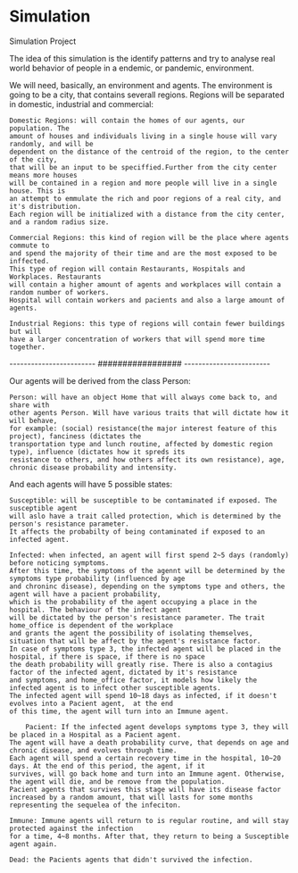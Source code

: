 # Simulation
Simulation Project

The idea of this simulation is the identify patterns and try to analyse real world
behavior of people in a endemic, or pandemic, environment.

We will need, basically, an environment and agents. The environment is going to 
be a city, that contains severall regions. Regions will be separated in domestic,
industrial and commercial:
    
    Domestic Regions: will contain the homes of our agents, our population. The
    amount of houses and individuals living in a single house will vary randomly, and will be
    dependent on the distance of the centroid of the region, to the center of the city,
    that will be an input to be speciffied.Further from the city center means more houses
    will be contained in a region and more people will live in a single house. This is
    an attempt to emmulate the rich and poor regions of a real city, and it's distribution.
    Each region will be initialized with a distance from the city center, and a random radius size.

    Commercial Regions: this kind of region will be the place where agents commute to
    and spend the majority of their time and are the most exposed to be inffected.
    This type of region will contain Restaurants, Hospitals and Workplaces. Restaurants
    will contain a higher amount of agents and workplaces will contain a random number of workers.
    Hospital will contain workers and pacients and also a large amount of agents.

    Industrial Regions: this type of regions will contain fewer buildings but will
    have a larger concentration of workers that will spend more time together.

 ------------------------      #################      ------------------------
 
Our agents will be derived from the class Person:
    
    Person: will have an object Home that will always come back to, and share with
    other agents Person. Will have various traits that will dictate how it will behave, 
    for example: (social) resistance(the major interest feature of this project), fanciness (dictates the
    transportation type and lunch routine, affected by domestic region type), influence (dictates how it spreds its
    resistance to others, and how others affect its own resistance), age, chronic disease probability and intensity.

    
And each agents will have 5 possible states:
    
    Susceptible: will be susceptible to be contaminated if exposed. The susceptible agent
    will aslo have a trait called protection, which is determined by the person's resistance parameter.
    It affects the probabilty of being contaminated if exposed to an infected agent.
    
    Infected: when infected, an agent will first spend 2~5 days (randomly) before noticing symptoms.
    After this time, the symptoms of the agennt will be determined by the symptoms type probability (influenced by age 
    and chroninc disease), depending on the symptoms type and others, the agent will have a pacient probability,
    which is the probability of the agent occupying a place in the hospital. The behaviour of the infect agent
    will be dictated by the person's resistance parameter. The trait home_office is dependent of the workplace
    and grants the agent the possibility of isolating themselves, situation that will be affect by the agent's resistance factor.
    In case of symptoms type 3, the infected agent will be placed in the hospital, if there is space, if there is no space
    the death probability will greatly rise. There is also a contagius factor of the infected agent, dictated by it's resistance
    and symptoms, and home_office factor, it models how likely the infected agent is to infect other susceptible agents.
    The infected agent will spend 10~18 days as infected, if it doesn't evolves into a Pacient agent,  at the end
    of this time, the agent will turn into an Immune agent.
    
        Pacient: If the infected agent develops symptoms type 3, they will be placed in a Hospital as a Pacient agent.
    The agent will have a death probability curve, that depends on age and chronic disease, and evolves through time.
    Each agent will spend a certain recovery time in the hospital, 10~20 days. At the end of this period, the agent, if it 
    survives, will go back home and turn into an Immune agent. Otherwise, the agent will die, and be remove from the population.
    Pacient agents that survives this stage will have its disease factor increased by a random amount, that will lasts for some months
    representing the sequelea of the infeciton.

    Immune: Immune agents will return to is regular routine, and will stay protected against the infection
    for a time, 4~8 months. After that, they return to being a Susceptible agent again.
        
    Dead: the Pacients agents that didn't survived the infection.
